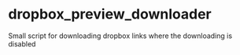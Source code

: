 # dropbox_preview_downloader
Small script for downloading dropbox links where the downloading is disabled
